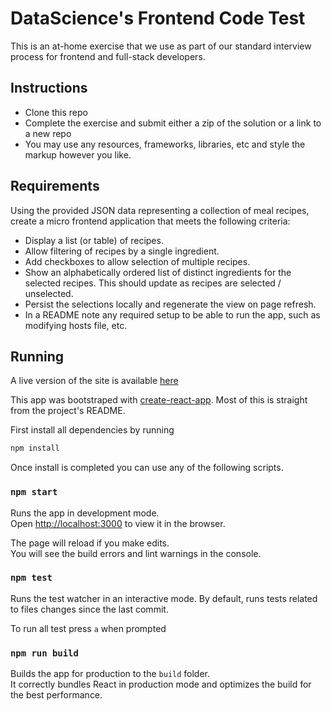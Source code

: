 DataScience's Frontend Code Test
==================

This is an at-home exercise that we use as part of our standard interview process for frontend and full-stack developers.

## Instructions

* Clone this repo
* Complete the exercise and submit either a zip of the solution or a link to a new repo
* You may use any resources, frameworks, libraries, etc and style the markup however you like.

## Requirements

Using the provided JSON data representing a collection of meal recipes, create a micro frontend application that meets the following criteria:

* Display a list (or table) of recipes.
* Allow filtering of recipes by a single ingredient.
* Add checkboxes to allow selection of multiple recipes.
* Show an alphabetically ordered list of distinct ingredients for the selected recipes. This should update as recipes are selected / unselected.
* Persist the selections locally and regenerate the view on page refresh.
* In a README note any required setup to be able to run the app, such as modifying hosts file, etc.

## Running

A live version of the site is available [here](http://ivanph.github.io/frontend-code-test)

This app was bootstraped with [create-react-app](https://github.com/facebookincubator/create-react-app).
Most of this is straight from the project's README.

First install all dependencies by running

```sh
npm install
```

Once install is completed you can use any of the following scripts.

### `npm start`

Runs the app in development mode.<br>
Open [http://localhost:3000](http://localhost:3000) to view it in the browser.

The page will reload if you make edits.<br>
You will see the build errors and lint warnings in the console.

### `npm test`

Runs the test watcher in an interactive mode.
By default, runs tests related to files changes since the last commit.

To run all test press `a` when prompted

### `npm run build`

Builds the app for production to the `build` folder.<br>
It correctly bundles React in production mode and optimizes the build for the best performance.

